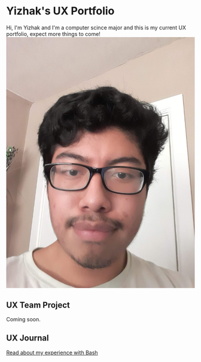 # Yizhak's UX Portfolio
Hi, I'm Yizhak and I'm a computer scince major and this is my current UX portfolio, expect more things to come!
![IMG_9812_3](/assets/20200911_153632.jpg)

## UX Team Project

Coming soon.

## UX Journal

[Read about my experience with Bash](j01/)

